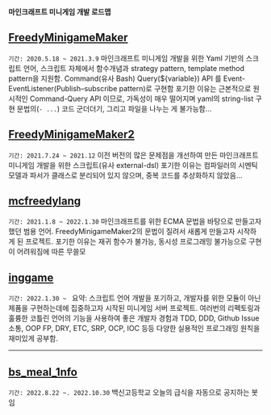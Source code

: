 **마인크래프트 미니게임 개발 로드맵**

## [FreedyMinigameMaker](https://freedyplugins.github.io/FreedyPlugins/fmg/FreedyMinigameMakerWiki)
`기간: 2020.5.18 ~ 2021.3.9`
마인크래프트 미니게임 개발을 위한 Yaml 기반의 스크립트 언어, 스크립트 자체에서 함수개념과 strategy pattern, template method pattern을 지원함. Command(유사 Bash) Query(${variable}) API 를 Event-EventListener(Publish–subscribe pattern)로 구현함 
포기한 이유는 근본적으로 원시적인 Command-Query API 이므로, 가독성이 매우 떨어지며 yaml의 string-list 구현 문법의(`- ...`) 코드 군더더기, 그리고 파일을 나누는 게 불가능함...

## [FreedyMinigameMaker2](https://freedyplugins.github.io/FreedyPlugins/fmg2/korean_wiki.html)
`기간: 2021.7.24 ~ 2021.12`
이전 버전의 많은 문제점을 개선하여 만든 마인크래프트 미니게임 개발을 위한 스크립트(유사 external-dsl) 
포기한 이유는 컴파일러의 시멘틱 모델과 파서가 클래스로 분리되어 있지 않으며, 중복 코드를 추상화하지 않았음...

## [mcfreedylang](https://brucefreedy.github.io/mcfreedylang-docs/)
`기간: 2021.1.8 ~ 2022.1.30`
마인크래프트를 위한 ECMA 문법을 바탕으로 만들고자 했던 범용 언어. FreedyMinigameMaker2의 문법이 질려서 새롭게 만들고자 시작하게 된 프로젝트. 
포기한 이유는 재귀 함수가 불가능, 동시성 프로그래밍 불가능으로 구현이 어려워짐에 따른 무쓸모

## [inggame](https://github.com/IngGameTeam/inggame)
`기간: 2022.1.30 ~ `
요약: 스크립트 언어 개발을 포기하고, 개발자를 위한 모듈이 아닌 제품을 구현하는데에 집중하고자 시작된 미니게임 서버 프로젝트. 여러번의 리펙토링과 훌륭한 코틀린 언어의 기능을 사용하여 좋은 개발자 경험과 TDD, DDD, Github Issue 소통, OOP FP, DRY, ETC, SRP, OCP, IOC 등등 다양한 실용적인 프로그래밍 원칙을 재미있게 공부함. 

---

## [bs_meal_1nfo](https://instargram.com/bs_meal_1nfo)
`기간: 2022.8.22 ~. 2022.10.30`
백신고등학교 오늘의 급식을 자동으로 공지하는 봇임
